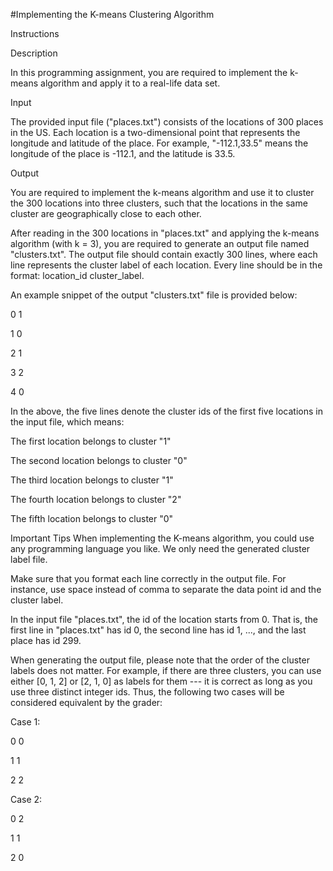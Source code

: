 #Implementing the K-means Clustering Algorithm

Instructions

Description

In this programming assignment, you are required to implement the k-means algorithm and apply it to a real-life data set. 

Input

The provided input file ("places.txt") consists of the locations of 300 places in the US. Each location is a two-dimensional point that represents the longitude and latitude of the place. For example, "-112.1,33.5" means the longitude of the place is -112.1, and the latitude is 33.5.

Output

You are required to implement the k-means algorithm and use it to cluster the 300 locations into three clusters, such that the locations in the same cluster are geographically close to each other.

After reading in the 300 locations in "places.txt" and applying the k-means algorithm (with k = 3), you are required to generate an output file named "clusters.txt".  The output file should contain exactly 300 lines, where each line represents the cluster label of each location.  Every line should be in the format: location_id cluster_label.

An example snippet of the output "clusters.txt" file is provided below:

0 1

1 0

2 1

3 2

4 0

In the above, the five lines denote the cluster ids of the first five locations in the input file, which means:

The first location belongs to cluster "1"

The second location belongs to cluster "0"

The third location belongs to cluster "1"

The fourth location belongs to cluster "2"

The fifth location belongs to cluster "0"

Important Tips
When implementing the K-means algorithm, you could use any programming language you like. We only need the generated cluster label file.

Make sure that you format each line correctly in the output file.  For instance, use space instead of comma to separate the data point id and the cluster label.

In the input file "places.txt", the id of the location starts from 0.  That is, the first line in "places.txt" has id 0, the second line has id 1, ..., and the last place has id 299.

When generating the output file, please note that the order of the cluster labels does not matter.  For example, if there are three clusters, you can use either [0, 1, 2] or [2, 1, 0] as labels for them --- it is correct as long as you use three distinct integer ids. Thus, the following two cases will be considered equivalent by the grader:

Case 1:

0 0

1 1

2 2

Case 2:

0 2

1 1

2 0
